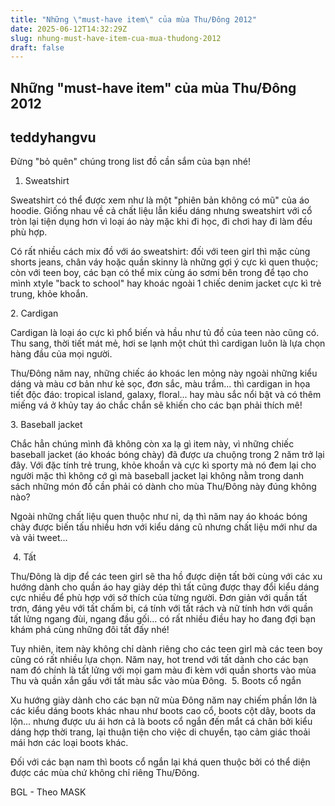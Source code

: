```yaml
---
title: "Những \"must-have item\" của mùa Thu/Đông 2012"
date: 2025-06-12T14:32:29Z
slug: nhung-must-have-item-cua-mua-thudong-2012
draft: false
---
```


## Những "must-have item" của mùa Thu/Đông 2012

## teddyhangvu

Đừng "bỏ quên" chúng trong list đồ cần sắm của bạn nhé!
1. Sweatshirt

Sweatshirt có thể được xem như là một "phiên bản không có mũ" của áo hoodie. Giống nhau về cả chất liệu lẫn kiểu dáng nhưng sweatshirt với cổ tròn lại tiện dụng hơn vì loại áo này mặc khi đi học, đi chơi hay đi làm đều phù hợp.

Có rất nhiều cách mix đồ với áo sweatshirt: đối với teen girl thì mặc cùng shorts jeans, chân váy hoặc quần skinny là những gợi ý cực kì quen thuộc; còn với teen boy, các bạn có thể mix cùng áo sơmi bên trong để tạo cho mình xtyle "back to school" hay khoác ngoài 1 chiếc denim jacket cực kì trẻ trung, khỏe khoắn.

​​​​​​​​​​​​​​​​​​​​2. Cardigan

Cardigan là loại áo cực kì phổ biến và hầu như tủ đồ của teen nào cũng có. Thu sang, thời tiết mát mẻ, hơi se lạnh một chút thì cardigan luôn là lựa chọn hàng đầu của mọi người.

Thu/Đông năm nay, những chiếc áo khoác len mỏng này ngoài những kiểu dáng và màu cơ bản như kẻ sọc, đơn sắc, màu trầm... thì cardigan in họa tiết độc đáo: tropical island, galaxy, floral... hay màu sắc nổi bật và có thêm miếng vá ở khủy tay áo chắc chắn sẽ khiến cho các bạn phải thích mê!
​​​



​​​​​​​​3. Baseball jacket

Chắc hẳn chúng mình đã không còn xa lạ gì item này, vì những chiếc baseball jacket (áo khoác bóng chày) đã được ưa chuộng trong 2 năm trở lại đây. Với đặc tính trẻ trung, khỏe khoắn và cực kì sporty mà nó đem lại cho người mặc thì không cớ gì mà baseball jacket lại không nằm trong danh sách những món đồ cần phải có dành cho mùa Thu/Đông này đúng không nào?

Ngoài những chất liệu quen thuộc như nỉ, dạ thì năm nay áo khoác bóng chày được biến tấu nhiều hơn với kiểu dáng cũ nhưng chất liệu mới như da và vải tweet...
​​​



​​​​​​​
4. Tất

Thu/Đông là dịp để các teen girl sẽ tha hồ được diện tất bởi cùng với các xu hướng dành cho quần áo hay giày dép thì tất cũng được thay đổi kiểu dáng cực nhiều để phù hợp với sở thích của từng người. Đơn giản với quần tất trơn, đáng yêu với tất chấm bi, cá tính với tất rách và nữ tính hơn với quần tất lửng ngang đùi, ngang đầu gối... có rất nhiều điều hay ho đang đợi bạn khám phá cùng những đôi tất đấy nhé!

Tuy nhiên, item này không chỉ dành riêng cho các teen girl mà các teen boy cũng có rất nhiều lựa chọn. Năm nay, hot trend với tất dành cho các bạn nam đó chính là tất lửng với mọi gam màu đi kèm với quần shorts vào mùa Thu và quần xắn gấu với tất màu sắc vào mùa Đông.
​​​​​​​​​​​​​​​​​​​​​​
5. Boots cổ ngắn

Xu hướng giày dành cho các bạn nữ mùa Đông năm nay chiếm phần lớn là các kiểu dáng boots khác nhau như boots cao cổ, boots cột dây, boots da lộn... nhưng được ưu ái hơn cả là boots cổ ngắn đến mắt cá chân bởi kiểu dáng hợp thời trang, lại thuận tiện cho việc di chuyển, tạo cảm giác thoải mái hơn các loại boots khác.

Đối với các bạn nam thì boots cổ ngắn lại khá quen thuộc bởi có thể diện được các mùa chứ không chỉ riêng Thu/Đông.
​​​​​​​​​


BGL - Theo MASK​ ​